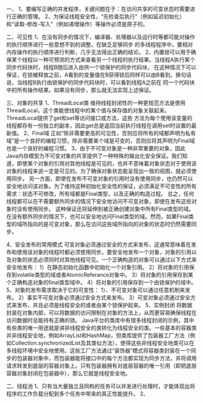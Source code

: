 一、
1、要编写正确的并发程序，关键问题在于：在访问共享的可变状态时需要进行正确的管理。
2、为保证线程安全性，“先检查后执行”（例如延迟初始化）和“读取-修改-写入”（例如递增操作）等操作必须是原子的。

二、可见性
1、在没有同步的情况下，编译器、处理器以及运行时等都可能对操作的执行顺序进行一些意想不到的调整。在缺乏足够同步
的多线程程序中，要相对内存操作的执行顺序进行判断，几乎无法得出正确的结论。
2、内置锁可以用于确保某个线程以一种可预测的方式来查看另一个线程的执行结果。当线程A执行某个同步代码快时，线程B随后进入由供一个锁保护的同步代码块，
在这种情况下可以保证，在锁被释放之前，A看到的变量值在B获得锁后同样可以由B看到。换句话说，当线程B执行由锁保护的同步代码块时，可以看到线程A之前在
同一个代码块中的所有操作结果。如果没有同步，那么就无法实现上述保证。

三、对象的共享
1、ThreadLocal类
维持线程封闭性的一种更规范方法是使用ThreadLocal，这个类能使线程中的某个值与保存值的对象关联起来。ThreadLocal提供了get和set等访问接口或方法，这些
方法为每个使用该变量的线程都存有一份独立的副本，因此get总是返回当前执行线程在调用set时设置的最新值。
2、Final域
正如“除非需要更高的可见性，否则应将所有的域都声明为私有域”是一个良好的编程习惯，除非需要某个域是可变的，否则应将其声明为Final域也是一个良好的编程习惯。
3、由于不可变对象是一种非常重要的对象，因此Java内存模型为不可变对象的共享提供了一种特殊的输出化安全保证。我们知道，即使某个对象的引用对其他线程是可见的，也并不意味着对象状态对于使用该对象的线程来说一定是可见的。为了确保对象状态能呈现出一致的视图，就必须使用同步。
另一方面，即使在发布不可变对象的引用时没有使用同步，也仍然可以安全地访问该对象。为了维持这种初始化安全性的保证，必须满足不可变性的所有需求：状态不可修改，所有域都是Final类型，以及正确的构造过程。
总之，任何线程都可以在不需要额外同步的情况下安全地访问不可变对象，即使在发布这些对象时没有使用同步。
这种保证还将延伸到被正确创建对象中所有Final类型的域。在没有额外同步的情况下，也可以安全地访问Final类型的域。然而，如果Final类型的域所指向的是可变对象，那么在访问这些域所指向的对象的状态时仍然需要同步。

4、安全发布的常用模式
可变对象必须通过安全的方式来发布，这通常意味着在发布和使用该对象的线程时都必须使用同步。要安全地发布一个对象，对象的引用以及对象的状态必须同时对其他线程可见。一个正确构造的对象可以通过以下方式来安全地发布：
1）在静态初始化函数中初始化一个对象引用。
2）将对象的引用保存到volatile类型的域或者AtomicReferance对象中。
3）将对象的引用保存到某个正确构造对象的final类型域中。
4）将对象的引用保存到一个由锁保护的域中。
5、对象的发布需求取决于它的可变性：
1）、不可变对象可以通过任意机制来发布。
2）事实不可变对象必须通过安全方式来发布。
3）可变对象必须通过安全方式来发布，并且必须是线程安全的或者由某个锁保护起来。
5、实例封闭
将数据封装在对象内部，可以将数据的访问限制在对象的方法上，从而更容易确保线程在访问数据时总能持有正确的锁。
Java平台的类库中有很多线程封闭的示例，其中有些类的唯一用途就是讲非线程安全的类转化为线程安全的类。一些基本的容器类并非线程安全地，例如ArrayList和HashMap，但类库提供了包装器工厂方法（例如Collection.synchronizedList及其类似方法），使得这些非线程安全地类可以在多线程环境中安全地使用。这些工厂方法通过“装饰器”模式将容器类封装在一个同步的包装器对象中，而包装器能将接口中的每个方法都实现为同步方法，并将调用请求转发到底层的容器对象上。只有包装器拥有对底层容器的唯一引用（即把底层容器对象封闭在包装器中），那么它就是线程安全地。

二、线程池
1、只有当大量独立且同构的任务可以并发进行处理时，才能体现出将程序的工作负载分配到多个任务中带来的真正性能提升。
2、
